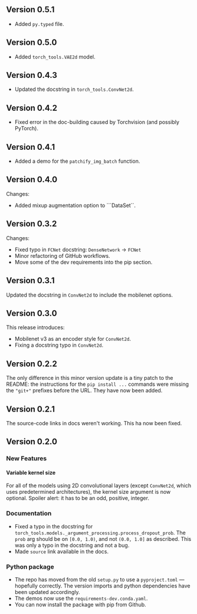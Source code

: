 ## Version 0.5.1
  - Added ``py.typed`` file.

## Version 0.5.0
  - Added ``torch_tools.VAE2d`` model.

## Version 0.4.3
  - Updated the docstring in ``torch_tools.ConvNet2d``.

## Version 0.4.2
  - Fixed error in the doc-building caused by Torchvision (and possibly PyTorch).

## Version 0.4.1
  - Added a demo for the ``patchify_img_batch`` function.

## Version 0.4.0
Changes:
  - Added mixup augmentation option to ```DataSet``.

## Version 0.3.2
Changes:
  - Fixed typo in ``FCNet`` docstring: ``DenseNetwork`` -> ``FCNet``
  - Minor refactoring of GitHub workflows.
  - Move some of the dev requirements into the pip section.


## Version 0.3.1
Updated the docstring in ``ConvNet2d`` to include the mobilenet options.

## Version 0.3.0
This release introduces:

- Mobilenet v3 as an encoder style for ``ConvNet2d``.
- Fixing a docstring typo in ``ConvNet2d``.

## Version 0.2.2
The only difference in this minor version update is a tiny patch to the README: the instructions for the ``pip install ...`` commands were missing the ``"git+"`` prefixes before the URL. They have now been added.

## Version 0.2.1
The source-code links in docs weren't working. This ha now been fixed.


## Version 0.2.0

### New Features

#### Variable kernel size
For all of the models using 2D convolutional layers (except ``ConvNet2d``, which uses predetermined architectures), the kernel size argument is now optional. Spoiler alert: it has to be an odd, positive, integer.


### Documentation
- Fixed a typo in the docstring for ``torch_tools.models._argument_processing.process_dropout_prob``. The ``prob`` arg should be on ``[0.0, 1.0)``, and not ``(0.0, 1.0]`` as described. This was only a typo in the docstring and not a bug.
- Made ``source`` link available in the docs.

### Python package
- The repo has moved from the old ``setup.py`` to use a ``pyproject.toml`` — hopefully correctly. The version imports and python dependencies have been updated accordingly.
- The demos now use the ``requirements-dev.conda.yaml``.
- You can now install the package with pip from Github.
